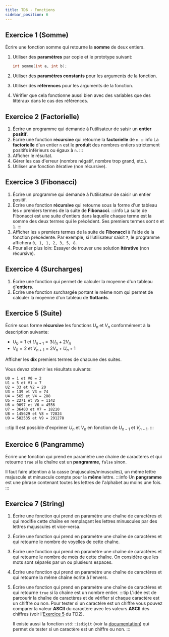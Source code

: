 ```yaml
---
title: TD6 - Fonctions
sidebar_position: 6
---
```


## Exercice 1 (Somme)

Écrire une fonction somme qui retourne la **somme** de deux entiers.

1. Utiliser des **paramètres** par copie et le prototype suivant:
    ```cpp
    int somme(int a, int b);
    ```

2. Utiliser des **paramètres constants** pour les arguments de la fonction.
3. Utiliser des **références** pour les arguments de la fonction.
4. Vérifier que cela fonctionne aussi bien avec des variables que des littéraux dans le cas des références.

## Exercice 2 (Factorielle)

1. Écrire un programme qui demande à l’utilisateur de saisir un **entier positif**.
2. Écrire une fonction **récursive** qui retourne la **factorielle** de `n`.
    :::info
    La **factorielle** d'un entier `n` est le **produit** des nombres entiers strictement positifs inférieurs ou égaux à `n`.
    :::
3. Afficher le résultat.
4. Gérer les cas d'erreur (nombre négatif, nombre trop grand, etc.).
5. Utiliser une fonction itérative (non récursive).

## Exercice 3 (Fibonacci)

1. Écrire un programme qui demande à l’utilisateur de saisir un entier positif.
2. Écrire une fonction **récursive** qui retourne sous la forme d'un tableau les `n` premiers termes de la suite de **Fibonacci**.
    :::info
    La suite de Fibonacci est une suite d'entiers dans laquelle chaque terme est la somme des deux termes qui le précèdent. Ses premiers termes sont `0` et `1`.
    :::
3. Afficher les `n` premiers termes de la suite de **Fibonacci** à l'aide de la fonction précédente.
    Par exemple, si l’utilisateur saisit `7`, le programme affichera `0, 1, 1, 2, 3, 5, 8`.
4. Pour aller plus loin: Essayer de trouver une solution **itérative** (non récursive).


## Exercice 4 (Surcharges)

1. Écrire une fonction qui permet de calculer la moyenne d'un tableau d'**entiers**.
2. Écrire une fonction surchargée portant le même nom qui permet de calculer la moyenne d'un tableau de **flottants**.

## Exercice 5 (Suite)

Écrire sous forme **récursive** les fonctions $U_n$ et $V_n$ conformément à la description suivante:

- $U_0 = 1$ et $U_{n+1} = 3U_n + 2V_n$
- $V_0 = 2$ et $V_{n+1} = 2V_n + U_n + 1$

Afficher les **dix** premiers termes de chacune des suites.

Vous devez obtenir les résultats suivants:

```
U0 = 1 et V0 = 2
U1 = 5 et V1 = 7
U2 = 33 et V2 = 20
U3 = 139 et V3 = 74
U4 = 565 et V4 = 288
U5 = 2271 et V5 = 1142
U6 = 9097 et V6 = 4556
U7 = 36403 et V7 = 18210
U8 = 145629 et V8 = 72824
U9 = 582535 et V9 = 291278
```

:::tip
Il est possible d'exprimer $U_n$ et $V_n$ en fonction de $U_{n-1}$ et $V_{n-1}$.
:::

## Exercice 6 (Pangramme)

Écrire une fonction qui prend en paramètre une chaîne de caractères et qui retourne `true` si la chaîne est un **pangramme**, `false` sinon.

Il faut faire attention à la casse (majuscules/minuscules), un même lettre majuscule et minuscule compte pour la **même** lettre.
:::info
Un **pangramme** est une phrase contenant toutes les lettres de l'alphabet au moins une fois.
:::

## Exercice 7 (String)

1. Écrire une fonction qui prend en paramètre une chaîne de caractères et qui modifie cette chaîne en remplaçant les lettres minuscules par des lettres majuscules et vice-versa.

2. Écrire une fonction qui prend en paramètre une chaîne de caractères et qui retourne le nombre de voyelles de cette chaîne.

3. Écrire une fonction qui prend en paramètre une chaîne de caractères et qui retourne le nombre de mots de cette chaîne. On considère que les mots sont séparés par un ou plusieurs espaces.

4. Écrire une fonction qui prend en paramètre une chaîne de caractères et qui retourne la même chaîne écrite à l'envers.

5. Écrire une fonction qui prend en paramètre une chaîne de caractères et qui retourne `true` si la chaîne est un nombre entier.
    :::tip
    L'idée est de parcourir la chaîne de caractères et de vérifier si chaque caractère est un chiffre ou non.
    Pour tester si un caractère est un chiffre vous pouvez comparer la valeur **ASCII** du caractère avec les valeurs **ASCII** des chiffres (voir l'[Exercice 5](./Variables#exercice-5-ascii) du TD2).

    Il existe aussi la fonction `std::isdigit` (voir la [documentation](https://en.cppreference.com/w/cpp/string/byte/isdigit)) qui permet de tester si un caractère est un chiffre ou non.
    :::
